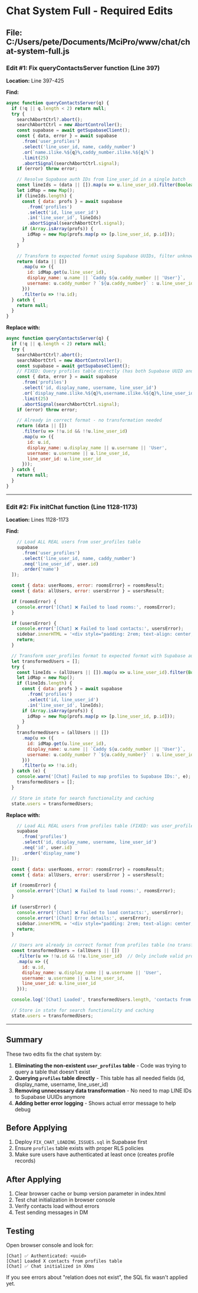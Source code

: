 # Chat System Full - Required Edits

## File: C:/Users/pete/Documents/MciPro/www/chat/chat-system-full.js

### Edit #1: Fix queryContactsServer function (Line 397)

**Location:** Line 397-425

**Find:**
```javascript
async function queryContactsServer(q) {
  if (!q || q.length < 2) return null;
  try {
    searchAbortCtrl?.abort();
    searchAbortCtrl = new AbortController();
    const supabase = await getSupabaseClient();
    const { data, error } = await supabase
      .from('user_profiles')
      .select('line_user_id, name, caddy_number')
      .or(`name.ilike.%${q}%,caddy_number.ilike.%${q}%`)
      .limit(25)
      .abortSignal(searchAbortCtrl.signal);
    if (error) throw error;

    // Resolve Supabase auth IDs from line_user_id in a single batch
    const lineIds = (data || []).map(u => u.line_user_id).filter(Boolean);
    let idMap = new Map();
    if (lineIds.length) {
      const { data: profs } = await supabase
        .from('profiles')
        .select('id, line_user_id')
        .in('line_user_id', lineIds)
        .abortSignal(searchAbortCtrl.signal);
      if (Array.isArray(profs)) {
        idMap = new Map(profs.map(p => [p.line_user_id, p.id]));
      }
    }

    // Transform to expected format using Supabase UUIDs, filter unknowns
    return (data || [])
      .map(u => ({
        id: idMap.get(u.line_user_id),
        display_name: u.name || `Caddy ${u.caddy_number || 'User'}`,
        username: u.caddy_number ? `${u.caddy_number}` : u.line_user_id
      }))
      .filter(u => !!u.id);
  } catch {
    return null;
  }
}
```

**Replace with:**
```javascript
async function queryContactsServer(q) {
  if (!q || q.length < 2) return null;
  try {
    searchAbortCtrl?.abort();
    searchAbortCtrl = new AbortController();
    const supabase = await getSupabaseClient();
    // FIXED: Query profiles table directly (has both Supabase UUID and LINE ID)
    const { data, error } = await supabase
      .from('profiles')
      .select('id, display_name, username, line_user_id')
      .or(`display_name.ilike.%${q}%,username.ilike.%${q}%,line_user_id.ilike.%${q}%`)
      .limit(25)
      .abortSignal(searchAbortCtrl.signal);
    if (error) throw error;

    // Already in correct format - no transformation needed
    return (data || [])
      .filter(u => !!u.id && !!u.line_user_id)
      .map(u => ({
        id: u.id,
        display_name: u.display_name || u.username || 'User',
        username: u.username || u.line_user_id,
        line_user_id: u.line_user_id
      }));
  } catch {
    return null;
  }
}
```

---

### Edit #2: Fix initChat function (Line 1128-1173)

**Location:** Lines 1128-1173

**Find:**
```javascript
    // Load ALL REAL users from user_profiles table
    supabase
      .from('user_profiles')
      .select('line_user_id, name, caddy_number')
      .neq('line_user_id', user.id)
      .order('name')
  ]);

  const { data: userRooms, error: roomsError} = roomsResult;
  const { data: allUsers, error: usersError } = usersResult;

  if (roomsError) {
    console.error('[Chat] ❌ Failed to load rooms:', roomsError);
  }

  if (usersError) {
    console.error('[Chat] ❌ Failed to load contacts:', usersError);
    sidebar.innerHTML = '<div style="padding: 2rem; text-align: center; color: #ef4444;">❌ Failed to load contacts</div>';
    return;
  }

  // Transform user_profiles format to expected format with Supabase auth UUIDs
  let transformedUsers = [];
  try {
    const lineIds = (allUsers || []).map(u => u.line_user_id).filter(Boolean);
    let idMap = new Map();
    if (lineIds.length) {
      const { data: profs } = await supabase
        .from('profiles')
        .select('id, line_user_id')
        .in('line_user_id', lineIds);
      if (Array.isArray(profs)) {
        idMap = new Map(profs.map(p => [p.line_user_id, p.id]));
      }
    }
    transformedUsers = (allUsers || [])
      .map(u => ({
        id: idMap.get(u.line_user_id),
        display_name: u.name || `Caddy ${u.caddy_number || 'User'}`,
        username: u.caddy_number ? `${u.caddy_number}` : u.line_user_id
      }))
      .filter(u => !!u.id);
  } catch (e) {
    console.warn('[Chat] Failed to map profiles to Supabase IDs:', e);
    transformedUsers = [];
  }

  // Store in state for search functionality and caching
  state.users = transformedUsers;
```

**Replace with:**
```javascript
    // Load ALL REAL users from profiles table (FIXED: was user_profiles)
    supabase
      .from('profiles')
      .select('id, display_name, username, line_user_id')
      .neq('id', user.id)
      .order('display_name')
  ]);

  const { data: userRooms, error: roomsError} = roomsResult;
  const { data: allUsers, error: usersError } = usersResult;

  if (roomsError) {
    console.error('[Chat] ❌ Failed to load rooms:', roomsError);
  }

  if (usersError) {
    console.error('[Chat] ❌ Failed to load contacts:', usersError);
    console.error('[Chat] Error details:', usersError);
    sidebar.innerHTML = '<div style="padding: 2rem; text-align: center; color: #ef4444;">❌ Failed to load contacts<br><small>Error: ' + (usersError.message || 'Unknown') + '</small></div>';
    return;
  }

  // Users are already in correct format from profiles table (no transformation needed)
  const transformedUsers = (allUsers || [])
    .filter(u => !!u.id && !!u.line_user_id)  // Only include valid profiles
    .map(u => ({
      id: u.id,
      display_name: u.display_name || u.username || 'User',
      username: u.username || u.line_user_id,
      line_user_id: u.line_user_id
    }));

  console.log('[Chat] Loaded', transformedUsers.length, 'contacts from profiles table');

  // Store in state for search functionality and caching
  state.users = transformedUsers;
```

---

## Summary

These two edits fix the chat system by:

1. **Eliminating the non-existent `user_profiles` table** - Code was trying to query a table that doesn't exist
2. **Querying `profiles` table directly** - This table has all needed fields (id, display_name, username, line_user_id)
3. **Removing unnecessary data transformation** - No need to map LINE IDs to Supabase UUIDs anymore
4. **Adding better error logging** - Shows actual error message to help debug

## Before Applying

1. Deploy `FIX_CHAT_LOADING_ISSUES.sql` in Supabase first
2. Ensure `profiles` table exists with proper RLS policies
3. Make sure users have authenticated at least once (creates profile records)

## After Applying

1. Clear browser cache or bump version parameter in index.html
2. Test chat initialization in browser console
3. Verify contacts load without errors
4. Test sending messages in DM

## Testing

Open browser console and look for:
```
[Chat] ✅ Authenticated: <uuid>
[Chat] Loaded X contacts from profiles table
[Chat] ✅ Chat initialized in XXms
```

If you see errors about "relation does not exist", the SQL fix wasn't applied yet.
